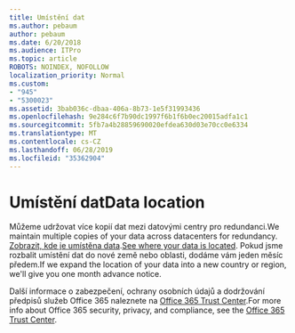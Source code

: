 ```yaml
---
title: Umístění dat
ms.author: pebaum
author: pebaum
ms.date: 6/20/2018
ms.audience: ITPro
ms.topic: article
ROBOTS: NOINDEX, NOFOLLOW
localization_priority: Normal
ms.custom:
- "945"
- "5300023"
ms.assetid: 3bab036c-dbaa-406a-8b73-1e5f31993436
ms.openlocfilehash: 9e284c6f7b90dc1997f6b1f6b0ec20015adfa1c1
ms.sourcegitcommit: 5fb7a4b28859690020efdea630d03e70cc0e6334
ms.translationtype: MT
ms.contentlocale: cs-CZ
ms.lasthandoff: 06/28/2019
ms.locfileid: "35362904"
---
```

# <a name="data-location"></a><span data-ttu-id="89371-102">Umístění dat</span><span class="sxs-lookup"><span data-stu-id="89371-102">Data location</span></span>

<span data-ttu-id="89371-103">Můžeme udržovat více kopií dat mezi datovými centry pro redundanci.</span><span class="sxs-lookup"><span data-stu-id="89371-103">We maintain multiple copies of your data across datacenters for redundancy.</span></span> <span data-ttu-id="89371-104">[Zobrazit, kde je umístěna data](https://office.com/datamaps).</span><span class="sxs-lookup"><span data-stu-id="89371-104">[See where your data is located](https://office.com/datamaps).</span></span> <span data-ttu-id="89371-105">Pokud jsme rozbalit umístění dat do nové země nebo oblasti, dodáme vám jeden měsíc předem.</span><span class="sxs-lookup"><span data-stu-id="89371-105">If we expand the location of your data into a new country or region, we'll give you one month advance notice.</span></span>
  
<span data-ttu-id="89371-106">Další informace o zabezpečení, ochrany osobních údajů a dodržování předpisů služeb Office 365 naleznete na [Office 365 Trust Center](https://products.office.com/business/office-365-trust-center-welcome).</span><span class="sxs-lookup"><span data-stu-id="89371-106">For more info about Office 365 security, privacy, and compliance, see the [Office 365 Trust Center](https://products.office.com/business/office-365-trust-center-welcome).</span></span>
  